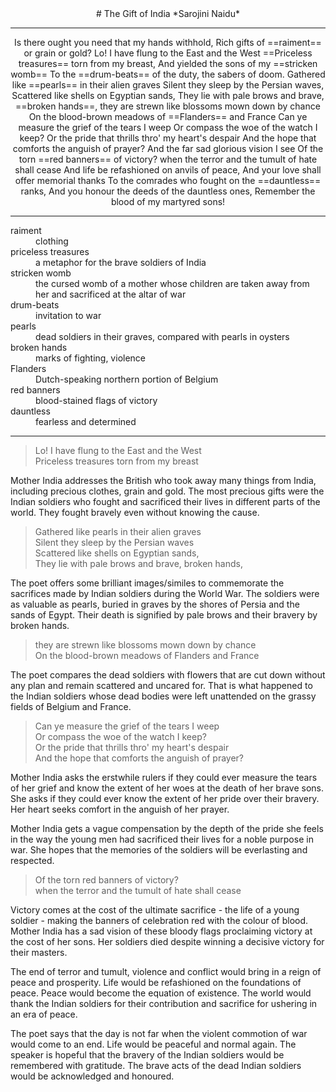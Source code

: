 <center>
# The Gift of India
*Sarojini Naidu*

---
</center>

<center>
Is there ought you need that my hands withhold,  
Rich gifts of ==raiment== or grain or gold?  
Lo! I have flung to the East and the West  
==Priceless treasures== torn from my breast,  
And yielded the sons of my ==stricken womb==  
To the ==drum-beats== of the duty, the sabers of doom.  
Gathered like ==pearls== in their alien graves  
Silent they sleep by the Persian waves,  
Scattered like shells on Egyptian sands,  
They lie with pale brows and brave, ==broken hands==,  
they are strewn like blossoms mown down by chance  
On the blood-brown meadows of ==Flanders== and France  
Can ye measure the grief of the tears I weep  
Or compass the woe of the watch I keep?  
Or the pride that thrills thro' my heart's despair  
And the hope that comforts the anguish of prayer?  
And the far sad glorious vision I see  
Of the torn ==red banners== of victory?  
when the terror and the tumult of hate shall cease  
And life be refashioned on anvils of peace,  
And your love shall offer memorial thanks  
To the comrades who fought on the ==dauntless== ranks,  
And you honour the deeds of the dauntless ones,  
Remember the blood of my martyred sons!  
</center>

---

<dl>
	<dt> raiment </dt>
		<dd> clothing </dd>
	<dt> priceless treasures </dt>
		<dd> a metaphor for the brave soldiers of India </dd>
	<dt>stricken womb </dt>	
		<dd> the cursed womb of a mother whose children are taken away from her and sacrificed at the altar of war </dd>
	<dt> drum-beats </dt>
		<dd> invitation to war </dd>
	<dt> pearls </dt>
		<dd> dead soldiers in their graves, compared with pearls in oysters </dd>
	<dt> broken hands </dt>
		<dd> marks of fighting, violence </dd>
	<dt> Flanders </dt>
		<dd> Dutch-speaking northern portion of Belgium </dd>
	<dt> red banners </dt>
		<dd> blood-stained flags of victory </dd>
	<dt> dauntless </dt>
		<dd> fearless and determined </dd>
</dl>

---

> Lo! I have flung to the East and the West  
> Priceless treasures torn from my breast

Mother India addresses the British who took away many things from India, including precious clothes, grain and gold. The most precious gifts were the Indian soldiers who fought and sacrificed their lives in different parts of the world. They fought bravely even without knowing the cause.

> Gathered like pearls in their alien graves  
> Silent they sleep by the Persian waves  
> Scattered like shells on Egyptian sands,  
> They lie with pale brows and brave, broken hands, 

The poet offers some brilliant images/similes to commemorate the sacrifices made by Indian soldiers during the World War. The soldiers were as valuable as pearls, buried in graves by the shores of Persia and the sands of Egypt. Their death is signified by pale brows and their bravery by broken hands.

> they are strewn like blossoms mown down by chance  
> On the blood-brown meadows of Flanders and France

The poet compares the dead soldiers with flowers that are cut down without any plan and remain scattered and uncared for. That is what happened to the Indian soldiers whose dead bodies were left unattended on the grassy fields of Belgium and France.

> Can ye measure the grief of the tears I weep  
> Or compass the woe of the watch I keep?  
> Or the pride that thrills thro' my heart's despair  
> And the hope that comforts the anguish of prayer?

Mother India asks the erstwhile rulers if they could ever measure the tears of her grief and know the extent of her woes at the death of her brave sons. She asks if they could ever know the extent of her pride over their bravery. Her heart seeks comfort in the anguish of her prayer.

Mother India gets a vague compensation by the depth of the pride she feels in the way the young men had sacrificed their lives for a noble purpose in war. She hopes that the memories of the soldiers will be everlasting and respected.

> Of the torn red banners of victory?  
> when the terror and the tumult of hate shall cease

Victory comes at the cost of the ultimate sacrifice - the life of a young soldier - making the banners of celebration red with the colour of blood. Mother India has a sad vision of these bloody flags proclaiming victory at the cost of her sons. Her soldiers died despite winning a decisive victory for their masters.

The end of terror and tumult, violence and conflict would bring in a reign of peace and prosperity. Life would be refashioned on the foundations of peace. Peace would become the equation of existence. The world would thank the Indian soldiers for their contribution and sacrifice for ushering in an era of peace.


The poet says that the day is not far when the violent commotion of war would come to an end. Life would be peaceful and normal again. The speaker is hopeful that the bravery of the Indian soldiers would be remembered with gratitude. The brave acts of the dead Indian soldiers would be acknowledged and honoured.